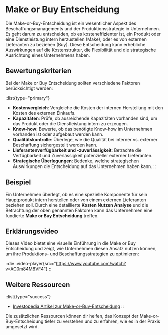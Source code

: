 # Make or Buy Entscheidung

Die Make-or-Buy-Entscheidung ist ein wesentlicher Aspekt des Beschaffungsmanagements und der Produktionsstrategie in Unternehmen. Es geht darum zu entscheiden, ob es kosteneffizienter ist, ein Produkt oder eine Dienstleistung intern herzustellen (Make), oder es von externen Lieferanten zu beziehen (Buy). Diese Entscheidung kann erhebliche Auswirkungen auf die Kostenstruktur, die Flexibilität und die strategische Ausrichtung eines Unternehmens haben.

## Bewertungskriterien

Bei der Make or Buy Entscheidung sollten verschiedene Faktoren berücksichtigt werden:

::list{type="primary"}
- **Kostenvergleich**: Vergleiche die Kosten der internen Herstellung mit den Kosten des externen Einkaufs.
- **Kapazitäten**: Prüfe, ob ausreichende Kapazitäten vorhanden sind, um das Produkt oder die Dienstleistung intern zu erzeugen.
- **Know-how**: Bewerte, ob das benötigte Know-how im Unternehmen vorhanden ist oder aufgebaut werden kann.
- **Qualitätskontrolle**: Überlege, wie die Qualität bei interner vs. externer Beschaffung sichergestellt werden kann.
- **Lieferantenverfügbarkeit und -zuverlässigkeit**: Betrachte die Verfügbarkeit und Zuverlässigkeit potenzieller externer Lieferanten.
- **Strategische Überlegungen**: Bedenke, welche strategischen Auswirkungen die Entscheidung auf das Unternehmen haben kann.
::

## Beispiel

Ein Unternehmen überlegt, ob es eine spezielle Komponente für sein Hauptprodukt intern herstellen oder von einem externen Lieferanten beziehen soll. Durch eine detaillierte **Kosten Nutzen Analyse** und die Betrachtung der oben genannten Faktoren kann das Unternehmen eine fundierte **Make or Buy Entscheidung** treffen.

## Erklärungsvideo

Dieses Video bietet eine visuelle Einführung in die Make or Buy Entscheidung und zeigt, wie Unternehmen diesen Ansatz nutzen können, um ihre Produktions- und Beschaffungsstrategien zu optimieren:

::div
  :video-player{src="https://www.youtube.com/watch?v=AC0m84M8VF4"}
::

## Weitere Ressourcen

::list{type="success"}
- [Investopedia Artikel zur Make-or-Buy-Entscheidung](https://www.investopedia.com/terms/m/make-or-buy-decision.asp)
::

Die zusätzlichen Ressourcen können dir helfen, das Konzept der Make-or-Buy-Entscheidung tiefer zu verstehen und zu erfahren, wie es in der Praxis umgesetzt wird.
